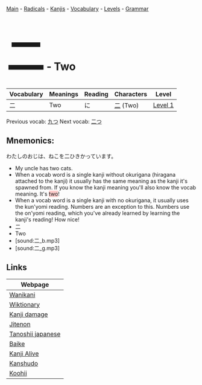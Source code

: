 <style> bigfont {font-size: 100px}</style>
[Main](../README.md) -
[Radicals](../radicals.md) -
[Kanjis](../kanjis.md) -
[Vocabulary](../vocabulary.md) -
[Levels](../levels.md) -
[Grammar](../grammar.md)
# <bigfont> 二</bigfont> - Two 

| Vocabulary | Meanings | Reading | Characters | Level |
| --- | --- | --- | --- | --- |
| 二 | Two | に |  [二](../kanjis/二.md) (Two) | [Level 1](../levels/wk_level1.md) |

Previous vocab: [九つ](九つ.md) Next vocab: [二つ](二つ.md) 

## Mnemonics:
わたしのおじは、ねこを二ひきかっています。
* My uncle has two cats.
* When a vocab word is a single kanji without okurigana (hiragana attached to the kanji) it usually has the same meaning as the kanji it's spawned from. If you know the kanji meaning you'll also know the vocab meaning. It's <span style="background-color:#ffcccb"> two</span>!
* When a vocab word is a single kanji with no okurigana, it usually uses the kun'yomi reading. Numbers are an exception to this. Numbers use the on'yomi reading, which you've already learned by learning the kanji's reading! How nice!
* 二
* Two
* [sound:二_b.mp3]
* [sound:二_g.mp3]


## Links 

| Webpage |
| --- |
| [Wanikani          ](https://www.wanikani.com/kanji/二) |
| [Wiktionary        ](https://en.wiktionary.org/wiki/二) |
| [Kanji damage      ](http://www.kanjidamage.com/kanji/search?utf8=✓&q=二) |
| [Jitenon           ](https://jitenon.com/kanji/二) |
| [Tanoshii japanese ](https://www.tanoshiijapanese.com/dictionary/kanji.cfm?k=二) |
| [Baike             ](https://baike.baidu.com/item/二) |
| [Kanji Alive       ](https://app.kanjialive.com/二) |
| [Kanshudo          ](https://www.kanshudo.com/searchmn?q=二) |
| [Koohii            ](https://kanji.koohii.com/study/kanji/二) |
